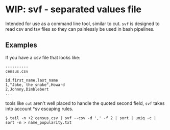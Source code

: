 # WIP: svf - separated values file #

Intended for use as a command line tool, similar to cut. `svf` is designed to read csv and tsv files so they can painlessly be used in bash pipelines.

## Examples ##

If you have a csv file that looks like:

```
----------
census.csv
----------
id,first_name,last_name
1,"Jake, the snake",Howard
2,Johnny,Dimblebert
...
```
tools like `cut` aren't well placed to handle the quoted second field, `svf` takes into account *sv escaping rules.

```
$ tail -n +2 census.csv | svf --csv -d ',' -f 2 | sort | uniq -c | sort -n > name_popularity.txt
```
